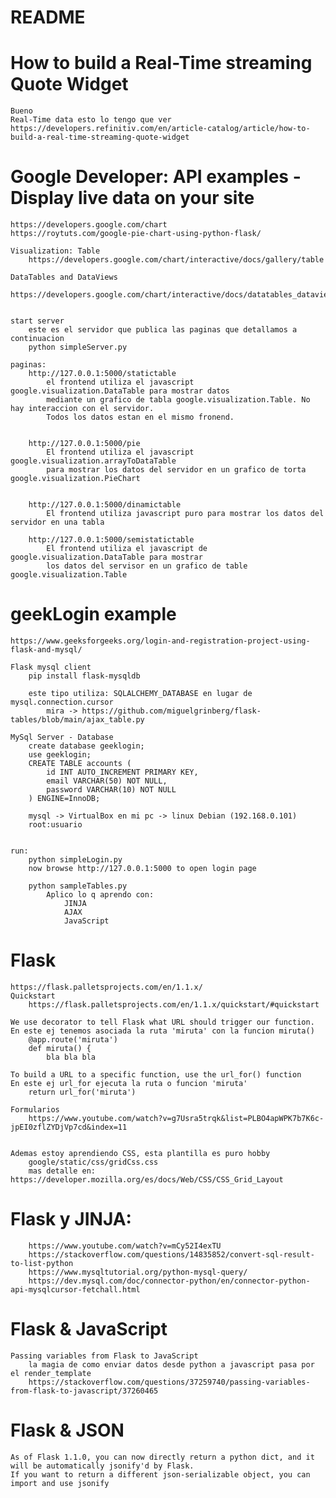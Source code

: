 # README #

# How to build a Real-Time streaming Quote Widget
	Bueno
	Real-Time data esto lo tengo que ver
	https://developers.refinitiv.com/en/article-catalog/article/how-to-build-a-real-time-streaming-quote-widget
	

# Google Developer: API examples - Display live data on your site
	https://developers.google.com/chart
	https://roytuts.com/google-pie-chart-using-python-flask/
	
	Visualization: Table
		https://developers.google.com/chart/interactive/docs/gallery/table
		
	DataTables and DataViews
		https://developers.google.com/chart/interactive/docs/datatables_dataviews#datatablesdataviews
		

	start server
		este es el servidor que publica las paginas que detallamos a continuacion
		python simpleServer.py
		
	paginas:
		http://127.0.0.1:5000/statictable
			el frontend utiliza el javascript google.visualization.DataTable para mostrar datos
			mediante un grafico de tabla google.visualization.Table. No hay interaccion con el servidor.
			Todos los datos estan en el mismo fronend.
	
	
		http://127.0.0.1:5000/pie
			El frontend utiliza el javascript google.visualization.arrayToDataTable 
			para mostrar los datos del servidor en un grafico de torta google.visualization.PieChart
			
			
		http://127.0.0.1:5000/dinamictable
			El frontend utiliza javascript puro para mostrar los datos del servidor en una tabla
			
		http://127.0.0.1:5000/semistatictable
			El frontend utiliza el javascript de google.visualization.DataTable para mostrar
			los datos del servisor en un grafico de table google.visualization.Table


# geekLogin example
	https://www.geeksforgeeks.org/login-and-registration-project-using-flask-and-mysql/
	
	Flask mysql client
		pip install flask-mysqldb
		
		este tipo utiliza: SQLALCHEMY_DATABASE en lugar de mysql.connection.cursor
			mira -> https://github.com/miguelgrinberg/flask-tables/blob/main/ajax_table.py
	
	MySql Server - Database
		create database geeklogin;
		use geeklogin;
		CREATE TABLE accounts (
			id INT AUTO_INCREMENT PRIMARY KEY,
			email VARCHAR(50) NOT NULL,
			password VARCHAR(10) NOT NULL
		) ENGINE=InnoDB;

		mysql -> VirtualBox en mi pc -> linux Debian (192.168.0.101)
		root:usuario
		
	
	run:
		python simpleLogin.py
		now browse http://127.0.0.1:5000 to open login page
		
		python sampleTables.py
			Aplico lo q aprendo con:
				JINJA
				AJAX
				JavaScript
		
	
		

# Flask
	https://flask.palletsprojects.com/en/1.1.x/
	Quickstart
		https://flask.palletsprojects.com/en/1.1.x/quickstart/#quickstart
	
	We use decorator to tell Flask what URL should trigger our function.
	En este ej tenemos asociada la ruta 'miruta' con la funcion miruta()
		@app.route('miruta')
		def miruta() {
			bla bla bla
	
	To build a URL to a specific function, use the url_for() function
	En este ej url_for ejecuta la ruta o funcion 'miruta'
		return url_for('miruta')
		
	Formularios
		https://www.youtube.com/watch?v=g7Usra5trqk&list=PLBO4apWPK7b7K6c-jpEI0zflZYDjVp7cd&index=11
		
	
	Ademas estoy aprendiendo CSS, esta plantilla es puro hobby
		google/static/css/gridCss.css
		mas detalle en: https://developer.mozilla.org/es/docs/Web/CSS/CSS_Grid_Layout
	
# Flask y JINJA:
		https://www.youtube.com/watch?v=mCy52I4exTU
		https://stackoverflow.com/questions/14835852/convert-sql-result-to-list-python
		https://www.mysqltutorial.org/python-mysql-query/
		https://dev.mysql.com/doc/connector-python/en/connector-python-api-mysqlcursor-fetchall.html


	
# Flask & JavaScript
	Passing variables from Flask to JavaScript
		la magia de como enviar datos desde python a javascript pasa por el render_template
		https://stackoverflow.com/questions/37259740/passing-variables-from-flask-to-javascript/37260465

# Flask & JSON
	As of Flask 1.1.0, you can now directly return a python dict, and it will be automatically jsonify'd by Flask.
	If you want to return a different json-serializable object, you can import and use jsonify
	

